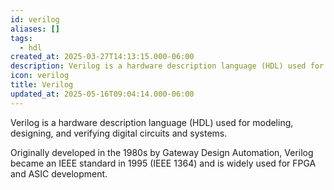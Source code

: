 ```yaml
---
id: verilog
aliases: []
tags:
  - hdl
created_at: 2025-03-27T14:13:15.000-06:00
description: Verilog is a hardware description language (HDL) used for modeling, designing, and verifying digital circuits and systems.
icon: verilog
title: Verilog
updated_at: 2025-05-16T09:04:14.000-06:00
---
```


Verilog is a hardware description language (HDL) used for modeling, designing, and verifying digital circuits and systems.

Originally developed in the 1980s by Gateway Design Automation, Verilog became an IEEE standard in 1995 (IEEE 1364) and is widely used for FPGA and ASIC development.
